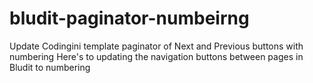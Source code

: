 # bludit-paginator-numbeirng
Update Codingini template paginator of Next and Previous buttons with numbering  Here's to updating the navigation buttons between pages in Bludit to numbering

